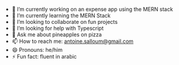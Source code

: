 - 🔭 I’m currently working on an expense app using the MERN stack
- 🌱 I’m currently learning the MERN Stack
- 👯 I’m looking to collaborate on fun projects
- 🤔 I’m looking for help with Typescript
- 💬 Ask me about pineapples on pizza
- 📫 How to reach me: antoine.salloum@gmail.com
- 😄 Pronouns: he/him
- ⚡ Fun fact: fluent in arabic

<!--
**tonysalloum/tonysalloum** is a ✨ _special_ ✨ repository because its `README.md` (this file) appears on your GitHub profile.

Here are some ideas to get you started:

- 🔭 I’m currently working on an expense app using the MERN stack
- 🌱 I’m currently learning the MERN Stack
- 👯 I’m looking to collaborate on 
- 🤔 I’m looking for help with Typescript
- 💬 Ask me about pineapples on pizza
- 📫 How to reach me: antoine.salloum@gmail.com
- 😄 Pronouns: he/him
- ⚡ Fun fact: fluent in arabic
-->
